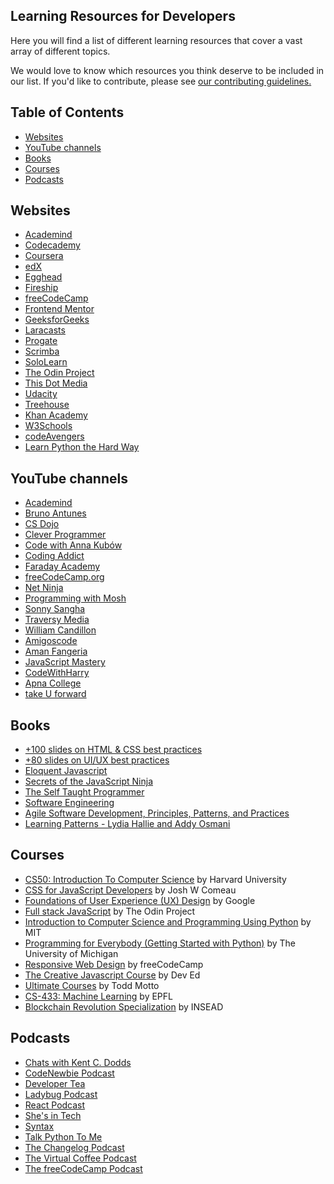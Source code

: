 ## Learning Resources for Developers<!-- omit in toc -->

Here you will find a list of different learning resources that cover a vast array of different topics.

We would love to know which resources you think deserve to be included in our list. If you'd like to contribute, please see [our contributing guidelines.](./CONTRIBUTING.md)

## Table of Contents<!-- omit in toc -->

- [Websites](#websites)
- [YouTube channels](#youtube-channels)
- [Books](#books)
- [Courses](#courses)
- [Podcasts](#podcasts)

## Websites

- [Academind](https://academind.com/)
- [Codecademy](https://www.codecademy.com/)
- [Coursera](https://www.coursera.org/)
- [edX](https://www.edx.org/)
- [Egghead](https://egghead.io/)
- [Fireship](https://fireship.io/)
- [freeCodeCamp](https://www.freecodecamp.org/)
- [Frontend Mentor](https://www.frontendmentor.io/)
- [GeeksforGeeks](https://www.geeksforgeeks.org/)
- [Laracasts](https://laracasts.com/)
- [Progate](https://progate.com/)
- [Scrimba](https://scrimba.com/)
- [SoloLearn](https://www.sololearn.com/home)
- [The Odin Project](https://www.theodinproject.com/)
- [This Dot Media](https://www.thisdotmedia.com/)
- [Udacity](https://udacity.com/)
- [Treehouse](https://teamtreehouse.com/)
- [Khan Academy](https://www.khanacademy.org/computing/computer-programming)
- [W3Schools](https://www.w3schools.com/)
- [codeAvengers](https://www.codeavengers.com/)
- [Learn Python the Hard Way](https://learnpythonthehardway.org/)

## YouTube channels

- [Academind](https://www.youtube.com/c/Academind)
- [Bruno Antunes](https://www.youtube.com/c/BrunoAntunesPT)
- [CS Dojo](https://www.youtube.com/c/CSDojo)
- [Clever Programmer](https://www.youtube.com/c/CleverProgrammer)
- [Code with Anna Kubów](https://www.youtube.com/c/AniaKubów)
- [Coding Addict](https://www.youtube.com/c/CodingAddict)
- [Faraday Academy](https://www.youtube.com/c/FaradayAcademy)
- [freeCodeCamp.org](https://www.youtube.com/c/Freecodecamp)
- [Net Ninja](https://www.youtube.com/c/TheNetNinja)
- [Programming with Mosh](https://www.youtube.com/c/programmingwithmosh)
- [Sonny Sangha](https://www.youtube.com/c/SonnySangha)
- [Traversy Media](https://www.youtube.com/c/TraversyMedia)
- [William Candillon](https://www.youtube.com/c/wcandillon)
- [Amigoscode](https://www.youtube.com/c/amigoscode/videos)
- [Aman Fangeria](https://www.youtube.com/c/AmanFangeria)
- [JavaScript Mastery](https://www.youtube.com/c/JavaScriptMastery)
- [CodeWithHarry](https://www.youtube.com/c/CodeWithHarry)
- [Apna College ](https://www.youtube.com/c/ApnaCollegeOfficial)
- [take U forward](https://www.youtube.com/c/takeUforward)

## Books

- [+100 slides on HTML & CSS best practices](https://georgemoller.gumroad.com/l/hQWSH)
- [+80 slides on UI/UX best practices](https://georgemoller.gumroad.com/l/MAVqE)
- [Eloquent Javascript](https://eloquentjavascript.net/)
- [Secrets of the JavaScript Ninja](https://www.amazon.ca/Secrets-JavaScript-Ninja-John-Resig/dp/1617292850)
- [The Self Taught Programmer](https://www.amazon.com/Self-Taught-Programmer-Definitive-Programming-Professionally/dp/0999685902)
- [Software Engineering](https://www.amazon.com/Software-Engineering-10th-Ian-Sommerville/dp/0133943038)
- [Agile Software Development, Principles, Patterns, and Practices](https://www.amazon.com/Software-Development-Principles-Patterns-Practices/dp/0135974445)
- [Learning Patterns - Lydia Hallie and Addy Osmani](https://archive.org/details/learning-patterns/learning-patterns-final-v1.1/)

## Courses

- [CS50: Introduction To Computer Science](https://online-learning.harvard.edu/course/cs50-introduction-computer-science) by Harvard University
- [CSS for JavaScript Developers](https://css-for-js.dev) by Josh W Comeau
- [Foundations of User Experience (UX) Design](https://www.coursera.org/learn/foundations-user-experience-design?specialization=google-ux-design) by Google
- [Full stack JavaScript](https://www.theodinproject.com/paths/full-stack-javascript?) by The Odin Project
- [Introduction to Computer Science and Programming Using Python](https://www.edx.org/course/introduction-to-computer-science-and-programming-7) by MIT
- [Programming for Everybody (Getting Started with Python)](https://www.coursera.org/learn/python?specialization=python) by The University of Michigan
- [Responsive Web Design](https://www.freecodecamp.org/learn/responsive-web-design/) by freeCodeCamp
- [The Creative Javascript Course](https://developedbyed.com/p/the-creative-javascript-course) by Dev Ed
- [Ultimate Courses](https://ultimatecourses.com) by Todd Motto
- [CS-433: Machine Learning](https://www.epfl.ch/labs/mlo/machine-learning-cs-433/) by EPFL
- [Blockchain Revolution Specialization](https://www.coursera.org/specializations/blockchain-revolution-enterprise) by INSEAD
 

## Podcasts

- [Chats with Kent C. Dodds](https://kentcdodds.com/chats/04)
- [CodeNewbie Podcast](https://www.codenewbie.org/podcast)
- [Developer Tea](https://developertea.com/)
- [Ladybug Podcast](https://www.ladybug.dev/)
- [React Podcast](https://spec.fm/podcasts/reactpodcast)
- [She's in Tech](https://shesintechpodcast.com/)
- [Syntax](https://syntax.fm/)
- [Talk Python To Me](https://talkpython.fm)
- [The Changelog Podcast](https://changelog.com/podcast)
- [The Virtual Coffee Podcast](https://virtualcoffee.io/podcast/)
- [The freeCodeCamp Podcast](https://freecodecamp.libsyn.com/)
